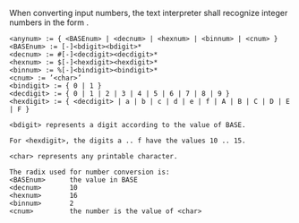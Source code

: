 When converting input numbers, the text interpreter shall recognize
integer numbers in the form <anynum>.

    <anynum> := { <BASEnum> | <decnum> | <hexnum> | <binnum> | <cnum> }
    <BASEnum> := [-]<bdigit><bdigit>*
    <decnum> := #[-]<decdigit><decdigit>*
    <hexnum> := $[-]<hexdigit><hexdigit>*
    <binnum> := %[-]<bindigit><bindigit>*
    <cnum> := ’<char>’
    <bindigit> := { 0 | 1 }
    <decdigit> := { 0 | 1 | 2 | 3 | 4 | 5 | 6 | 7 | 8 | 9 }
    <hexdigit> := { <decdigit> | a | b | c | d | e | f | A | B | C | D | E | F }

    <bdigit> represents a digit according to the value of BASE.

    For <hexdigit>, the digits a .. f have the values 10 .. 15.

    <char> represents any printable character.

    The radix used for number conversion is:
    <BASEnum>      the value in BASE
    <decnum>       10
    <hexnum>       16
    <binnum>       2
    <cnum>         the number is the value of <char>


